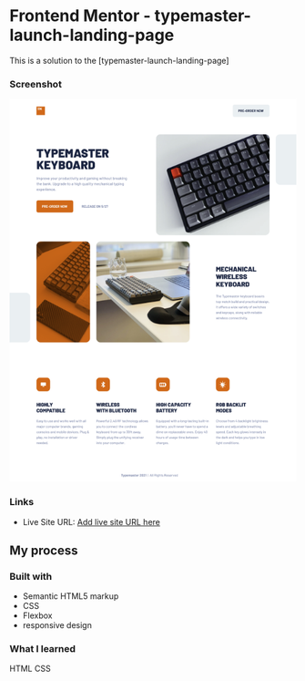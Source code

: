# Frontend Mentor - typemaster-launch-landing-page

This is a solution to the [typemaster-launch-landing-page]

### Screenshot

![](./starter-code/assets/desktop/screennew.png)

### Links

- Live Site URL: [Add live site URL here](http://127.0.0.1:5500/indexpro2.html)

## My process

### Built with

- Semantic HTML5 markup
- CSS
- Flexbox
- responsive design

### What I learned

HTML
CSS
